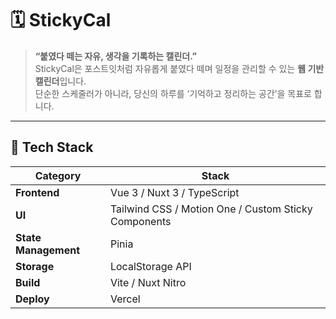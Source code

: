 # 🗓️ StickyCal

> **“붙였다 떼는 자유, 생각을 기록하는 캘린더.”**  
> StickyCal은 포스트잇처럼 자유롭게 붙였다 떼며 일정을 관리할 수 있는 **웹 기반 캘린더**입니다.  
> 단순한 스케줄러가 아니라, 당신의 하루를 ‘기억하고 정리하는 공간’을 목표로 합니다.

---

## 🧩 Tech Stack

| Category | Stack |
|-----------|--------|
| **Frontend** | Vue 3 / Nuxt 3 / TypeScript |
| **UI** | Tailwind CSS / Motion One / Custom Sticky Components |
| **State Management** | Pinia |
| **Storage** | LocalStorage API |
| **Build** | Vite / Nuxt Nitro |
| **Deploy** | Vercel |
